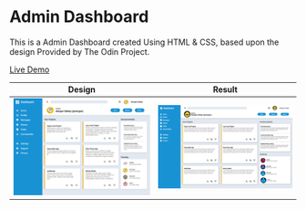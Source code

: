 # Admin Dashboard

This is a Admin Dashboard created Using HTML & CSS, based upon the design Provided by The Odin Project.

[Live Demo](https://ShivangamSoni.github.io/odin-admin-dashboard)

| Design                                     | Result                         |
| ------------------------------------------ | ------------------------------ |
| ![](./Assets/dashboard-project-design.png) | ![](./Assets/final-result.png) |
